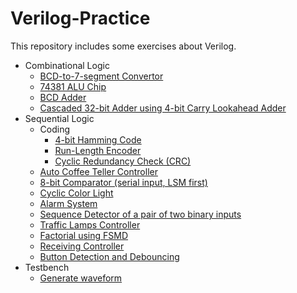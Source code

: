 # Verilog-Practice
This repository includes some exercises about Verilog.

- Combinational Logic
  - [BCD-to-7-segment Convertor](System_Modeling/BCD-to-7-segment_Convertor/)
  - [74381 ALU Chip](System_Modeling/74381_ALU_Chip/)
  - [BCD Adder](System_Modeling/BCD_Adder/)
  - [Cascaded 32-bit Adder using 4-bit Carry Lookahead Adder](System_Modeling/Cascaded_32-bit_Adder/)
- Sequential Logic
  - Coding
    - [4-bit Hamming Code](./FSM_and_FSMD/HammingCode/)
    - [Run-Length Encoder]()
    - [Cyclic Redundancy Check (CRC)]()
  - [Auto Coffee Teller Controller]()
  - [8-bit Comparator (serial input, LSM first)]()
  - [Cyclic Color Light]()
  - [Alarm System]()
  - [Sequence Detector of a pair of two binary inputs]()
  - [Traffic Lamps Controller]()
  - [Factorial using FSMD]()
  - [Receiving Controller]()
  - [Button Detection and Debouncing]()
- Testbench
  - [Generate waveform](System_Modeling/Testbench_waveform/)